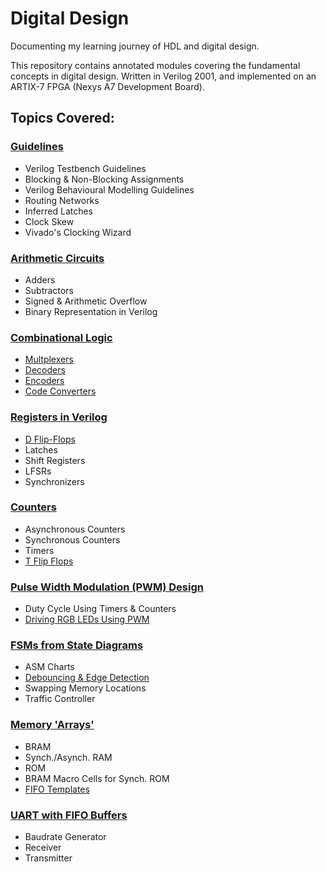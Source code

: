 # **Digital Design**
Documenting my learning journey of HDL and digital design.

This repository contains annotated modules covering the fundamental concepts in digital design. 
Written in Verilog 2001, and implemented on an ARTIX-7 FPGA (Nexys A7 Development Board).

## Topics Covered:

### [Guidelines](./Learning%20Modules)
- Verilog Testbench Guidelines
- Blocking & Non-Blocking Assignments
- Verilog Behavioural Modelling Guidelines
- Routing Networks
- Inferred Latches
- Clock Skew
- Vivado's Clocking Wizard

### [Arithmetic Circuits](./Arithmetic%20Circuits)
- Adders
- Subtractors
- Signed & Arithmetic Overflow
- Binary Representation in Verilog

### [Combinational Logic](./)
- [Multplexers](./Multiplexers)
- [Decoders](./Decoders)
- [Encoders](./Encoders)
- [Code Converters](./Seven%20Segment%20Display%20Driver)


### [Registers in Verilog](./Registers)
- [D Flip-Flops](./D%20Flip%20FLop)
- Latches
- Shift Registers
- LFSRs
- Synchronizers

### [Counters](./Counters)
- Asynchronous Counters
- Synchronous Counters
- Timers
- [T Flip Flops](/T%20Flip%20Flop)

### [Pulse Width Modulation (PWM) Design](./PWM)
- Duty Cycle Using Timers & Counters
- [Driving RGB LEDs Using PWM](./RGB%20LED%20Driver)

### [FSMs from State Diagrams](./Finite%20State%20Machines)
- ASM Charts
- [Debouncing & Edge Detection](./Button%20With%20Debouncer%20-%20SSEG%20Display)
- Swapping Memory Locations
- Traffic Controller 

### [Memory 'Arrays'](./Memory)
- BRAM
- Synch./Asynch. RAM
- ROM
- BRAM Macro Cells for Synch. ROM
- [FIFO Templates](/FIFO%20Template)


### [UART with FIFO Buffers](./UART)
- Baudrate Generator
- Receiver
- Transmitter
